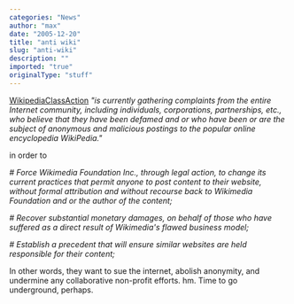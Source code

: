 ```yaml
---
categories: "News"
author: "max"
date: "2005-12-20"
title: "anti wiki"
slug: "anti-wiki"
description: ""
imported: "true"
originalType: "stuff"
---
```



[WikipediaClassAction](http://en.wikipedia.org/wiki/WikipediaClassAction) *"is currently gathering complaints from the entire Internet community, including individuals, corporations, partnerships, etc., who believe that they have been defamed and or who have been or are the subject of anonymous and malicious postings to the popular online encyclopedia WikiPedia."*

in  order to

*# Force Wikimedia Foundation Inc., through legal action, to change its current practices that permit anyone to post content to their website, without formal attribution and without recourse back to Wikimedia Foundation and or the author of the content;*

*# Recover substantial monetary damages, on behalf of those who have suffered as a direct result of Wikimedia's flawed business model;*

*# Establish a precedent that will ensure similar websites are held responsible for their content;*

In other words, they want to sue the internet, abolish anonymity, and undermine any collaborative non-profit efforts. hm. Time to go underground, perhaps.

